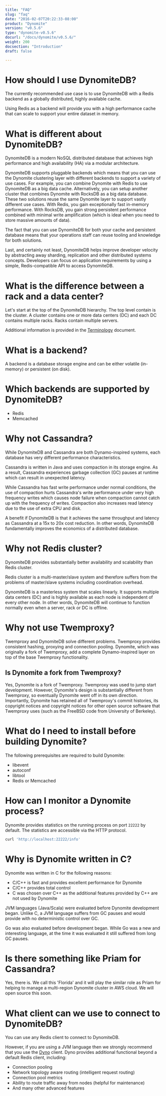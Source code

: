 ```yaml
---
title: "FAQ"
slug: "faq"
date: "2016-02-07T20:22:33-08:00"
product: "Dynomite"
version: "v0.5.6"
type: "dynomite-v0.5.6"
docurl: "/docs/dynomite/v0.5.6/"
weight: 200
docsection: "Introduction"
draft: false

---
```


# How should I use DynomiteDB?

The currently recommended use case is to use DynomiteDB with a Redis backend as a globally distributed, highly available cache.

Using Redis as a backend will provide you with a high performance cache that can scale to support your entire dataset in memory.

# What is different about DynomiteDB?

DynomiteDB is a modern NoSQL distributed database that achieves high performance and high availability (HA) via a modular architecture.

DynomiteDB supports pluggable backends which means that you can use the Dynomite clustering layer with different backends to support a variety of use cases. For example, you can combine Dynomite with Redis to use DynomiteDB as a big data cache. Alternatively, you can setup another cluster that combines Dynomite with RocksDB as a big data database. These two solutions reuse the same Dynomite layer to support vastly different use cases. With Redis, you gain exceptionally fast in-memory performance. With RocksDB, you gain strong persistent performance combined with minimal write amplification (which is ideal when you need to store massive amounts of data).

The fact that you can use DynomiteDB for both your cache and persistent database means that your operations staff can reuse tooling and knowledge for both solutions.

Last, and certainly not least, DynomiteDB helps improve developer velocity by abstracting away sharding, replication and other distributed systems concepts. Developers can focus on application requirements by using a simple, Redis-compatible API to access DynomiteDB.

# What is the difference between a rack and a data center?

Let's start at the top of the DynomiteDB hierarchy. The top level contain is the cluster. A cluster contains one or more data centers (DC) and each DC contains multiple racks. Racks contain multiple servers.

Additional information is provided in the <a href="../terminology/">Terminology</a> document.

# What is a backend?

A backend is a database storage engine and can be either volatile (in-memory) or persistent (on disk).

# Which backends are supported by DynomiteDB?

- Redis
- Memcached

# Why not Cassandra?

While DynomiteDB and Cassandra are both Dynamo-inspired systems, each database has very different performance characteristics.  

Cassandra is written in Java and uses compaction in its storage engine. As a result, Cassandra experiences garbage collection (GC) pauses at runtime which can result in unexpected latency.

While Cassandra has fast write performance under normal conditions, the use of compaction hurts Cassandra's write performance under very high frequency writes which causes node failure when compaction cannot catch up with the frequency of writes. Compaction also increases read latency due to the use of extra CPU and disk.

A benefit if DynomiteDB is that it achieves the same throughput and latency as Cassandra at a 15x to 20x cost reduction. In other words, DynomiteDB fundamentally improves the economics of a distributed database.

# Why not Redis cluster?

DynomiteDB provides substantially better availability and scalability than Redis cluster.

Redis cluster is a multi-master/slave system and therefore suffers from the problems of master/slave systems including coordination overhead.

DynomiteDB is a masterless system that scales linearly. It supports multiple data centers (DC) and is highly available as each node is independent of every other node. In other words, DynomiteDB will continue to function normally even when a server, rack or DC is offline.

# Why not use Twemproxy?

Twemproxy and DynomiteDB solve different problems. Twemproxy provides consistent hashing, proxying and connection pooling. Dynomite, which was originally a fork of Twemproxy, add a complete Dynamo-inspired layer on top of the base Twemproxy functionality.

## Is Dynomite a fork from Twemproxy?

Yes, Dynomite is a fork of Twemproxy. Twemproxy was used to jump start development. However, Dynomite's design is substantially different from Twemproxy, so eventually Dynomite went off in its own direction. Importantly, Dynomite has retained all of Twemproxy's commit histories, its copyright notices and copyright notices for other open source software that Twemproxy uses (such as the FreeBSD code from University of Berkeley).

# What do I need to install before building Dynomite?

The following prerequisites are required to build Dynomite:

- libevent
- autoconf
- libtool
- Redis or Memcached

# How can I monitor a Dynomite process?

Dynomite provides statistics on the running process on port `22222` by default. The statistics are accessible via the HTTP protocol.

```bash
curl 'http://localhost:22222/info'
```

# Why is Dynomite written in C?

Dynomite was written in C for the following reasons:

- C/C++ is fast and provides excellent performance for Dynomite
- C/C++ provides total control
- C was chosen over C++ as the additional features provided by C++ are not used by Dynomite

JVM languages (Java/Scala) were evaluated before Dynomite development began. Unlike C, a JVM language suffers from GC pauses and would provide with no deterministic control over GC.

Go was also evaluated before development began. While Go was a new and interesting language, at the time it was evaluated it still suffered from long GC pauses.

# Is there something like Priam for Cassandra?

Yes, there is. We call this 'Florida' and it will play the similar role as Priam for helping to manage a multi-region Dynomite cluster in AWS cloud. We will open source this soon.

# What client can we use to connect to DynomiteDB?

You can use any Redis client to connect to DynomiteDB.

However, if you are using a JVM language then we strongly recommend that you use the <a href="http://github.com/Netflix/dyno" target="_blank">Dyno</a> client. Dyno provides additional functional beyond a default Redis client, including:

- Connection pooling
- Network topology aware routing (intelligent request routing)
- Connection pool metrics
- Ability to route traffic away from nodes (helpful for maintenance)
- And many other advanced features
